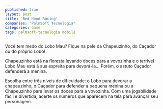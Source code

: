 ```yaml
---
published: true
layout: post
title: 'Red Hood Racing'
companies: 'PalmSoft Tecnologia'
categories: Game
tags: palmsoft-tecnologia mobile
---
```

Você tem medo do Lobo Mau?
Fique na pele da Chapeuzinho, do Caçador ou do próprio Lobo!

Chapeuzinho está na floresta levando doces para a vovozinha e o terrível Lobo Mau está à sua espreita para devorá-la... Porém, o astuto Caçador defenderá a menina.

Escolha entre três níveis de dificuldade: o Lobo para devorar a chapeuzinho, o Caçador para defender a pequena menina ou a Chapeuzinho para levar os doces para a vovozinha. Com uma jogabilidade fácil e divertida, acerte os números que aparecem na tela para avançar seu personagem.